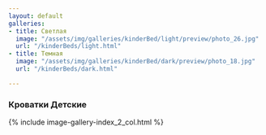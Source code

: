 ```yaml
---
layout: default
galleries:
- title: Светлая
  image: "/assets/img/galleries/kinderBed/light/preview/photo_26.jpg"
  url: "/kinderBeds/light.html"
- title: Темная
  image: "/assets/img/galleries/kinderBed/dark/preview/photo_18.jpg"
  url: "/kinderBeds/dark.html"

---
```


### Кроватки Детские

{% include image-gallery-index_2_col.html %}
